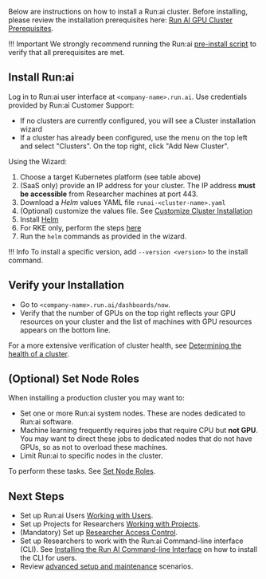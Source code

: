 Below are instructions on how to install a Run:ai cluster. Before installing, please review the installation prerequisites here: [Run AI GPU Cluster Prerequisites](cluster-prerequisites.md). 


!!! Important
    We strongly recommend running the Run:ai [pre-install script](cluster-prerequisites.md) to verify that all prerequisites are met. 

## Install Run:ai

Log in to Run:ai user interface at `<company-name>.run.ai`. Use credentials provided by Run:ai Customer Support:

*   If no clusters are currently configured, you will see a Cluster installation wizard
*   If a cluster has already been configured, use the menu on the top left and select "Clusters". On the top right, click "Add New Cluster". 

Using the Wizard:

1. Choose a target Kubernetes platform (see table above)
2. (SaaS only) provide an IP address for your cluster. The IP address __must be accessible__ from Researcher machines at port 443.
3. Download a _Helm_ values YAML file ``runai-<cluster-name>.yaml``
4. (Optional) customize the values file. See [Customize Cluster Installation](customize-cluster-install.md)
5. Install [Helm](https://helm.sh/docs/intro/install/)
6. For RKE only, perform the steps [here](../cluster-troubleshooting/#symptom-cluster-installation-failed-on-rancher-based-kubernetes-rke)
7. Run the `helm` commands as provided in the wizard. 

!!! Info
    To install a specific version, add `--version <version>` to the install command.

## Verify your Installation

*   Go to `<company-name>.run.ai/dashboards/now`.
*   Verify that the number of GPUs on the top right reflects your GPU resources on your cluster and the list of machines with GPU resources appears on the bottom line.

For a more extensive verification of cluster health, see [Determining the health of a cluster](../cluster-troubleshooting/#determining-the-health-of-a-runai-cluster).

## (Optional) Set Node Roles

When installing a production cluster you may want to:

* Set one or more Run:ai system nodes. These are nodes dedicated to Run:ai software. 
* Machine learning frequently requires jobs that require CPU but __not GPU__. You may want to direct these jobs to dedicated nodes that do not have GPUs, so as not to overload these machines. 
* Limit Run:ai to specific nodes in the cluster. 

To perform these tasks. See [Set Node Roles](../config/node-roles.md).

## Next Steps

* Set up Run:ai Users [Working with Users](../../admin-ui-setup/admin-ui-users.md).
* Set up Projects for Researchers [Working with Projects](../../admin-ui-setup/project-setup.md).
* (Mandatory) Set up [Researcher Access Control](../authentication/researcher-authentication.md).
* Set up Researchers to work with the Run:ai Command-line interface (CLI). See  [Installing the Run AI Command-line Interface](../../researcher-setup/cli-install.md) on how to install the CLI for users.
* Review [advanced setup and maintenance](../config/overview.md) scenarios.
